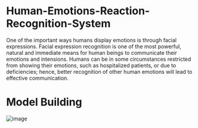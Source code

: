 # Human-Emotions-Reaction-Recognition-System
One of the important ways humans display emotions is through facial expressions. Facial expression recognition is one of the most powerful, natural and immediate means for human beings to communicate their emotions and intensions. Humans can be in some circumstances restricted from showing their emotions, such as hospitalized patients, or due to deficiencies; hence, better recognition of other human emotions will lead to effective communication.

# Model Building
![image](https://user-images.githubusercontent.com/64844201/187325547-5a78a197-dc3f-4c58-8014-96f0be78cd62.png)


